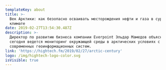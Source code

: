 ```yaml
---
templateKey: about
title: >-
  Век Арктики: как безопасно осваивать месторождения нефти и газа в суровом
  климате
date: 2019-02-27T13:54:30.487Z
description: >-
  Директор по развитию бизнеса компании Everpoint Эльдар Мамедов объясняет, как
  сегодня ведется мониторинг окружающей среды в арктических условиях с помощью
  современных геоинформационных систем.
link: 'https://hightech.fm/2019/02/27/arctic-century'
logo: /img/hightech-logo-color.svg
isVisible: true
---
```


